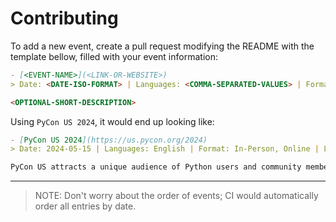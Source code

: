 # Contributing

To add a new event, create a pull request modifying the README with the template bellow, filled with your event information:

```md
- [<EVENT-NAME>](<LINK-OR-WEBSITE>)
> Date: <DATE-ISO-FORMAT> | Languages: <COMMA-SEPARATED-VALUES> | Format: <In-Person|Online> | Location: <ADDRESS>

<OPTIONAL-SHORT-DESCRIPTION>
```

Using `PyCon US 2024`, it would end up looking like:

```md
- [PyCon US 2024](https://us.pycon.org/2024)
> Date: 2024-05-15 | Languages: English | Format: In-Person, Online | Location: Pittsburgh, Pennsylvalnia

PyCon US attracts a unique audience of Python users and community members, from beginners just learning the language to the leading developers in the field to community organizers to the contributors who guide the development of the language itself.
```

---

> NOTE: Don't worry about the order of events; CI would automatically order all entries by date.